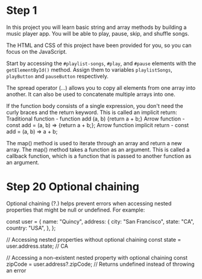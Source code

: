 # Step 1
In this project you will learn basic string and array methods by building a music player app. You will be able to play, pause, skip, and shuffle songs.

The HTML and CSS of this project have been provided for you, so you can focus on the JavaScript.

Start by accessing the `#playlist-songs`, `#play`, and `#pause` elements with the `getElementById()` method. Assign them to variables `playlistSongs`, `playButton` and `pauseButton` respectively.

The spread operator (...) allows you to copy all elements from one array into another. It can also be used to concatenate multiple arrays into one.

If the function body consists of a single expression, you don't need the curly braces and the return keyword. This is called an implicit return:
Traditional function -        function add   (a, b)    {return a + b;}
Arrow function -  		 const add = (a, b) => {return a + b;};
Arrow function implicit return - const add = (a, b) =>         a + b;

The map() method is used to iterate through an array and return a new array. The map() method takes a function as an argument. This is called a callback function, which is a function that is passed to another function as an argument.
# Step 20 Optional chaining
Optional chaining (?.) helps prevent errors when accessing nested properties that might be null or undefined. For example:

const user = {
  name: "Quincy",
  address: {
    city: "San Francisco",
    state: "CA",
    country: "USA",
  },
};

// Accessing nested properties without optional chaining
const state = user.address.state; // CA

// Accessing a non-existent nested property with optional chaining
const zipCode = user.address?.zipCode; // Returns undefined instead of throwing an error